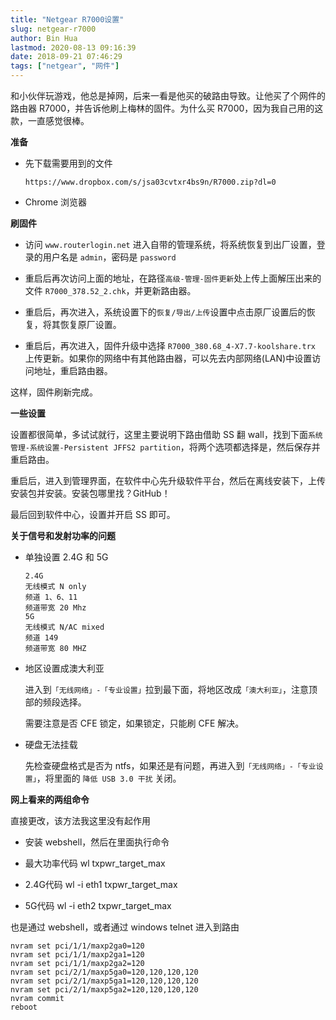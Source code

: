 ```yaml
---
title: "Netgear R7000设置"
slug: netgear-r7000
author: Bin Hua
lastmod: 2020-08-13 09:16:39
date: 2018-09-21 07:46:29
tags: ["netgear", "网件"]
---
```


和小伙伴玩游戏，他总是掉网，后来一看是他买的破路由导致。让他买了个网件的路由器 R7000，并告诉他刷上梅林的固件。为什么买 R7000，因为我自己用的这款，一直感觉很棒。

**准备**

- 先下载需要用到的文件

    ```
    https://www.dropbox.com/s/jsa03cvtxr4bs9n/R7000.zip?dl=0
    ```

- Chrome 浏览器

**刷固件**
 
- 访问 `www.routerlogin.net` 进入自带的管理系统，将系统恢复到出厂设置，登录的用户名是 `admin`，密码是 `password` 

- 重启后再次访问上面的地址，在路径`高级-管理-固件更新`处上传上面解压出来的文件 `R7000_378.52_2.chk`，并更新路由器。 

- 重启后，再次进入，系统设置下的`恢复/导出/上传`设置中点击原厂设置后的恢复，将其恢复原厂设置。 

- 重启后，再次进入，固件升级中选择 `R7000_380.68_4-X7.7-koolshare.trx` 上传更新。如果你的网络中有其他路由器，可以先去内部网络(LAN)中设置访问地址，重启路由器。 

这样，固件刷新完成。

**一些设置**

设置都很简单，多试试就行，这里主要说明下路由借助 SS 翻 wall，找到下面`系统管理-系统设置-Persistent JFFS2 partition`，将两个选项都选择是，然后保存并重启路由。

重启后，进入到管理界面，在软件中心先升级软件平台，然后在离线安装下，上传安装包并安装。安装包哪里找？GitHub！

最后回到软件中心，设置并开启 SS 即可。

**关于信号和发射功率的问题**

- 单独设置 2.4G 和 5G

    ```
    2.4G
    无线模式 N only
    频道 1、6、11
    频道带宽 20 Mhz
    5G
    无线模式 N/AC mixed
    频道 149
    频道带宽 80 MHZ
    ```

- 地区设置成澳大利亚
		 
    进入到`「无线网络」-「专业设置」`拉到最下面，将地区改成`「澳大利亚」`，注意顶部的频段选择。
    
    需要注意是否 CFE 锁定，如果锁定，只能刷 CFE 解决。
    
- 硬盘无法挂载

    先检查硬盘格式是否为 ntfs，如果还是有问题，再进入到`「无线网络」-「专业设置」`，将里面的 `降低 USB 3.0 干扰` 关闭。

**网上看来的两组命令**

直接更改，该方法我这里没有起作用
		
- 安装 webshell，然后在里面执行命令

- 最大功率代码 wl txpwr_target_max

- 2.4G代码 wl -i eth1 txpwr_target_max

- 5G代码 wl -i eth2 txpwr_target_max

也是通过 webshell，或者通过 windows telnet 进入到路由

```
nvram set pci/1/1/maxp2ga0=120 
nvram set pci/1/1/maxp2ga1=120
nvram set pci/1/1/maxp2ga2=120
nvram set pci/2/1/maxp5ga0=120,120,120,120
nvram set pci/2/1/maxp5ga1=120,120,120,120
nvram set pci/2/1/maxp5ga2=120,120,120,120
nvram commit
reboot
```